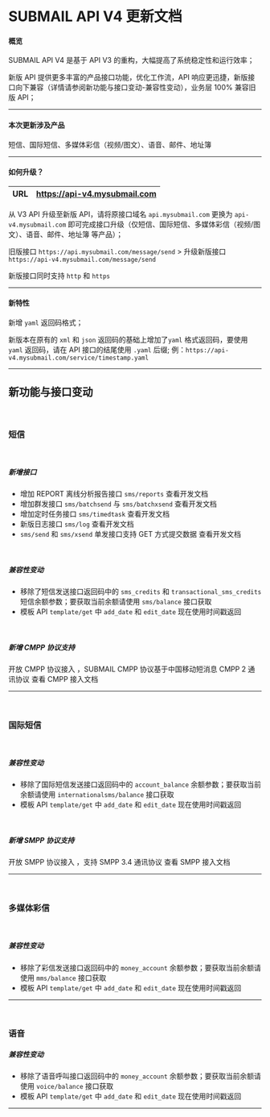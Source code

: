 # SUBMAIL API V4 更新文档



#### 概览

SUBMAIL API V4 是基于 API V3 的重构，大幅提高了系统稳定性和运行效率；

新版 API 提供更多丰富的产品接口功能，优化工作流，API 响应更迅捷，新版接口向下兼容（详情请参阅新功能与接口变动-兼容性变动），业务层 100% 兼容旧版 API；

------



#### 本次更新涉及产品

短信、国际短信、多媒体彩信（视频/图文）、语音、邮件、地址簿

------



#### 如何升级？

| URL  | https://api-v4.mysubmail.com |
| ---- | ---------------------------- |

从 V3 API 升级至新版 API，请将原接口域名 `api.mysubmail.com` 更换为 `api-v4.mysubmail.com` 即可完成接口升级（仅短信、国际短信、多媒体彩信（视频/图文）、语音、邮件、地址簿 等产品）；

旧版接口 `https://api.mysubmail.com/message/send`  > 升级新版接口  `https://api-v4.mysubmail.com/message/send`

新版接口同时支持 `http` 和 `https` 

------



#### 新特性

新增 `yaml` 返回码格式；

新版本在原有的 `xml` 和 `json` 返回码的基础上增加了`yaml` 格式返回码，要使用 `yaml` 返回码，请在 API 接口的结尾使用 `.yaml` 后缀; 例：`https://api-v4.mysubmail.com/service/timestamp.yaml`

------



## 新功能与接口变动

<br>

### 短信

<br>

##### 新增接口

- 增加 REPORT 离线分析报告接口  `sms/reports`  查看开发文档
- 增加群发接口 `sms/batchsend` 与 `sms/batchxsend`  查看开发文档
- 增加定时任务接口 `sms/timedtask`  查看开发文档
- 新版日志接口 `sms/log` 查看开发文档
- `sms/send` 和 `sms/xsend` 单发接口支持 GET 方式提交数据  查看开发文档

<br>

##### 兼容性变动

- 移除了短信发送接口返回码中的 `sms_credits`  和 `transactional_sms_credits` 短信余额参数；要获取当前余额请使用 `sms/balance` 接口获取
- 模板 API `template/get` 中 `add_date` 和 `edit_date` 现在使用时间戳返回

<br>

##### 新增 CMPP 协议支持

开放 CMPP 协议接入 ，SUBMAIL CMPP 协议基于中国移动短消息 CMPP 2 通讯协议  查看 CMPP 接入文档

------

<br>

### 国际短信

<br>

##### 兼容性变动

- 移除了国际短信发送接口返回码中的 `account_balance`  余额参数；要获取当前余额请使用 `internationalsms/balance` 接口获取
- 模板 API `template/get` 中 `add_date` 和 `edit_date` 现在使用时间戳返回

<br>

##### 新增 SMPP 协议支持

开放 SMPP 协议接入 ，支持 SMPP 3.4 通讯协议  查看 SMPP 接入文档

------

<br>

### 多媒体彩信

<br>

##### 兼容性变动

- 移除了彩信发送接口返回码中的 `money_account`  余额参数；要获取当前余额请使用 `mms/balance` 接口获取
- 模板 API `template/get` 中 `add_date` 和 `edit_date` 现在使用时间戳返回

------

<br>



### 语音

##### 兼容性变动

- 移除了语音呼叫接口返回码中的 `money_account`  余额参数；要获取当前余额请使用 `voice/balance` 接口获取
- 模板 API `template/get` 中 `add_date` 和 `edit_date` 现在使用时间戳返回

------

